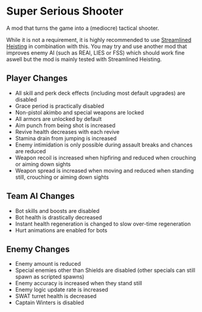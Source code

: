 # Super Serious Shooter

A mod that turns the game into a (mediocre) tactical shooter.

While it is not a requirement, it is highly recommended to use [Streamlined Heisting](https://github.com/segabl/pd2-streamlined-heisting) in combination with this.
You may try and use another mod that improves enemy AI (such as REAI, LIES or FSS) which should work fine aswell but the mod is mainly tested with Streamlined Heisting.

## Player Changes

- All skill and perk deck effects (including most default upgrades) are disabled
- Grace period is practically disabled
- Non-pistol akimbo and special weapons are locked
- All armors are unlocked by default
- Aim punch from being shot is increased
- Revive health decreases with each revive
- Stamina drain from jumping is increased
- Enemy intimidation is only possible during assault breaks and chances are reduced
- Weapon recoil is increased when hipfiring and reduced when crouching or aiming down sights
- Weapon spread is increased when moving and reduced when standing still, crouching or aiming down sights

## Team AI Changes

- Bot skills and boosts are disabled
- Bot health is drastically decreased
- Instant health regeneration is changed to slow over-time regeneration
- Hurt animations are enabled for bots

## Enemy Changes

- Enemy amount is reduced
- Special enemies other than Shields are disabled (other specials can still spawn as scripted spawns)
- Enemy accuracy is increased when they stand still
- Enemy logic update rate is increased
- SWAT turret health is decreased
- Captain Winters is disabled
